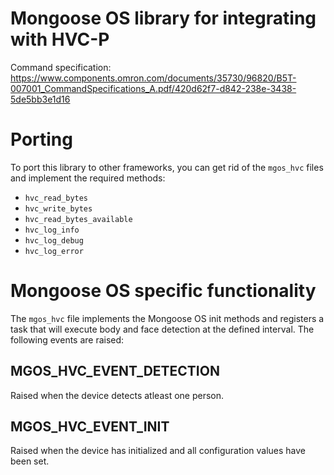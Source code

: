 # Mongoose OS library for integrating with HVC-P

Command specification: https://www.components.omron.com/documents/35730/96820/B5T-007001_CommandSpecifications_A.pdf/420d62f7-d842-238e-3438-5de5bb3e1d16

# Porting

To port this library to other frameworks, you can get rid of the `mgos_hvc` files and implement the required methods:

- `hvc_read_bytes`
- `hvc_write_bytes`
- `hvc_read_bytes_available`
- `hvc_log_info`
- `hvc_log_debug`
- `hvc_log_error`

# Mongoose OS specific functionality

The `mgos_hvc` file implements the Mongoose OS init methods and registers a task that will execute body and face detection at the defined interval. The following events are raised:

## MGOS_HVC_EVENT_DETECTION

Raised when the device detects atleast one person.

## MGOS_HVC_EVENT_INIT

Raised when the device has initialized and all configuration values have been set.
